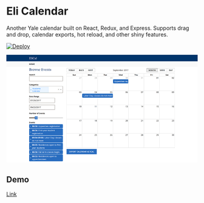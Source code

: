 # Eli Calendar
Another Yale calendar built on React, Redux, and Express. Supports drag and drop, calendar exports, hot reload, and other shiny features.

[![Deploy](https://www.herokucdn.com/deploy/button.svg)](https://heroku.com/deploy)

![Screenshot](./client/public/screenshot.jpg)

## Demo
[Link](https://mysterious-plains-69771.herokuapp.com/)
